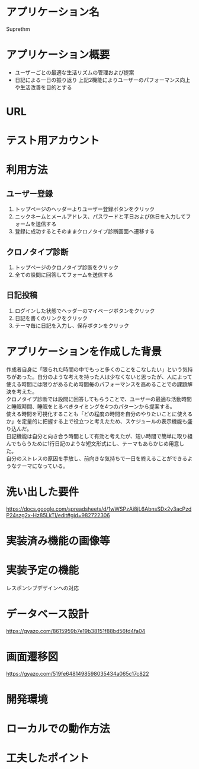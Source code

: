 # アプリケーション名
Suprethm

# アプリケーション概要
- ユーザーごとの最適な生活リズムの管理および提案
- 日記による一日の振り返り
上記2機能によりユーザーのパフォーマンス向上や生活改善を目的とする
# URL

# テスト用アカウント

# 利用方法
## ユーザー登録
1. トップページのヘッダーよりユーザー登録ボタンをクリック
2. ニックネームとメールアドレス、パスワードと平日および休日を入力してフォームを送信する
3. 登録に成功するとそのままクロノタイプ診断画面へ遷移する
## クロノタイプ診断
1. トップページのクロノタイプ診断をクリック
2. 全ての設問に回答してフォームを送信する
## 日記投稿
1. ログインした状態でヘッダーのマイページボタンをクリック
2. 日記を書くのリンクをクリック
3. テーマ毎に日記を入力し、保存ボタンをクリック

# アプリケーションを作成した背景
作成者自身に「限られた時間の中でもっと多くのことをこなしたい」という気持ちがあった。自分のような考えを持った人は少なくないと思ったが、人によって使える時間には限りがあるため時間毎のパフォーマンスを高めることでの課題解決を考えた。  
クロノタイプ診断では設問に回答してもらうことで、ユーザーの最適な活動時間と睡眠時間、睡眠をとるべきタイミングを4つのパターンから提案する。  
使える時間を可視化することも「どの程度の時間を自分のやりたいことに使えるか」を定量的に把握する上で役立つと考えたため、スケジュールの表示機能も盛り込んだ。  
日記機能は自分と向き合う時間として有効と考えたが、短い時間で簡単に取り組んでもらうために1行日記のような短文形式にし、テーマもあらかじめ用意した。  
自分のストレスの原因を手放し、前向きな気持ちで一日を終えることができるようなテーマになっている。  

# 洗い出した要件
https://docs.google.com/spreadsheets/d/1wWSPzAi8jL6AbnsSDx2y3acPzdP24szg2x-Hz85LkTI/edit#gid=982722306

# 実装済み機能の画像等

# 実装予定の機能
レスポンシブデザインへの対応

# データベース設計
https://gyazo.com/8615959b7e19b38151f88bd56fd4fa04
# 画面遷移図
https://gyazo.com/519fe6481498598035434a065c17c822
# 開発環境

# ローカルでの動作方法

# 工夫したポイント

